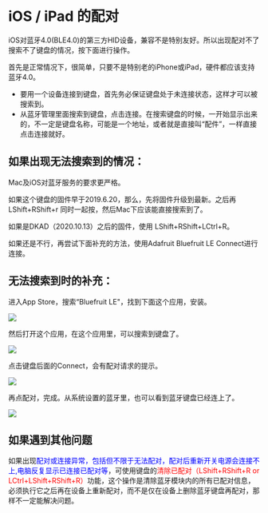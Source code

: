 # iOS / iPad 的配对

iOS对蓝牙4.0(BLE4.0)的第三方HID设备，兼容不是特别友好。所以出现配对不了搜索不了键盘的情况，按下面进行操作。

首先是正常情况下，很简单，只要不是特别老的iPhone或iPad，硬件都应该支持蓝牙4.0。  

  - 要用一个设备连接到键盘，首先务必保证键盘处于未连接状态，这样才可以被搜索到。
  - 从蓝牙管理里面搜索到键盘，点击连接。在搜索键盘的时候，一开始显示出来的，不一定是键盘名称，可能是一个地址，或者就是直接叫“配件”，一样直接点击连接就好。


## 如果出现无法搜索到的情况：

Mac及iOS对蓝牙服务的要求更严格。

如果这个键盘的固件早于2019.6.20，那么，先将固件升级到最新。之后再 <key>LShift+RShift+r</key> 同时一起按，然后Mac下应该能直接搜索到了。

如果是DKAD（2020.10.13）之后的固件，使用 <key>LShift+RShift+LCtrl+R</key>。

如果还是不行，再尝试下面补充的方法，使用Adafruit Bluefruit LE Connect进行连接。


## 无法搜索到时的补充：

进入App Store，搜索“Bluefruit LE"，找到下面这个应用，安装。

![](/assets/ios_pairing_01.jpg)

然后打开这个应用，在这个应用里，可以搜索到键盘了。

![](/assets/ios_pairing_02.jpg)

点击键盘后面的Connect，会有配对请求的提示。

![](/assets/ios_pairing_03.jpg)

再点配对，完成。从系统设置的蓝牙里，也可以看到蓝牙键盘已经连上了。

![](/assets/ios_pairing_04.jpg)

## 如果遇到其他问题

如果出现<html><font color="blue">配对或连接异常，包括但不限于无法配对，配对后重新开关电源会连接不上,电脑反复显示已连接已配对等</font></html>，可使用键盘的<html><font color="red">清除已配对（<key>LShift+RShift+R</key> or <key>LCtrl+LShift+RShift+R</key>）</font></html>功能，这个操作是清除蓝牙模块内的所有已配对信息，必须执行它之后再在设备上重新配对，而不是仅在设备上删除蓝牙键盘再配对，那样不一定能解决问题。

